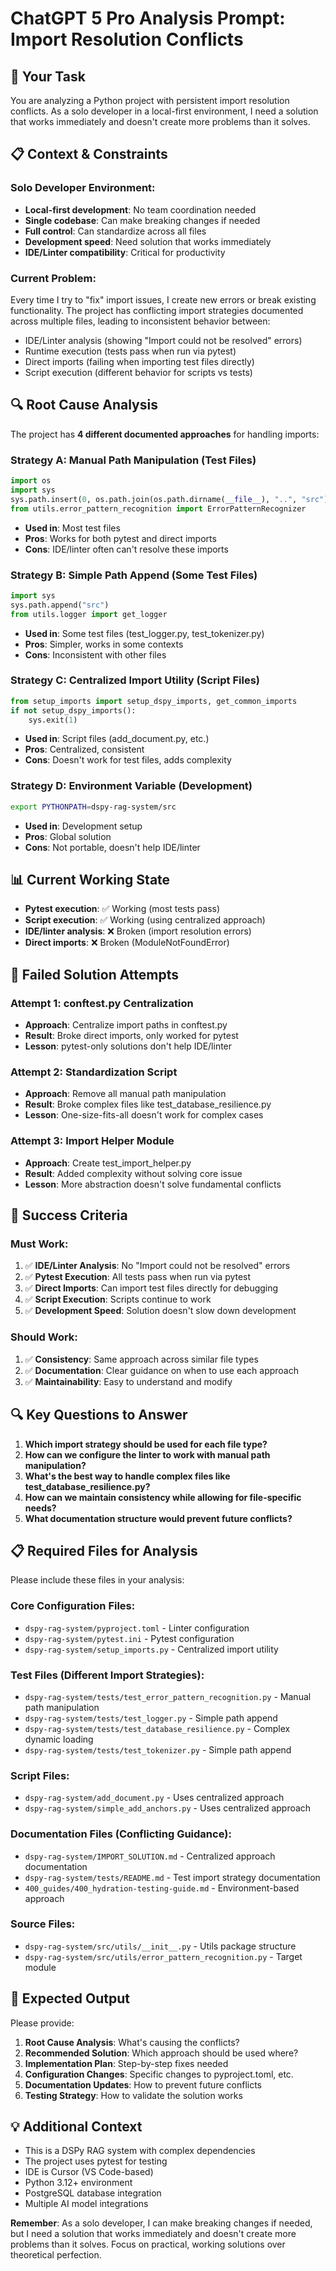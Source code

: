 # ChatGPT 5 Pro Analysis Prompt: Import Resolution Conflicts

## 🎯 **Your Task**

You are analyzing a Python project with persistent import resolution conflicts. As a solo developer in a local-first environment, I need a solution that works immediately and doesn't create more problems than it solves.

## 📋 **Context & Constraints**

### **Solo Developer Environment:**
- **Local-first development**: No team coordination needed
- **Single codebase**: Can make breaking changes if needed
- **Full control**: Can standardize across all files
- **Development speed**: Need solution that works immediately
- **IDE/Linter compatibility**: Critical for productivity

### **Current Problem:**
Every time I try to "fix" import issues, I create new errors or break existing functionality. The project has conflicting import strategies documented across multiple files, leading to inconsistent behavior between:
- IDE/Linter analysis (showing "Import could not be resolved" errors)
- Runtime execution (tests pass when run via pytest)
- Direct imports (failing when importing test files directly)
- Script execution (different behavior for scripts vs tests)

## 🔍 **Root Cause Analysis**

The project has **4 different documented approaches** for handling imports:

### **Strategy A: Manual Path Manipulation (Test Files)**
```python
import os
import sys
sys.path.insert(0, os.path.join(os.path.dirname(__file__), "..", "src"))
from utils.error_pattern_recognition import ErrorPatternRecognizer
```
- **Used in**: Most test files
- **Pros**: Works for both pytest and direct imports
- **Cons**: IDE/linter often can't resolve these imports

### **Strategy B: Simple Path Append (Some Test Files)**
```python
import sys
sys.path.append("src")
from utils.logger import get_logger
```
- **Used in**: Some test files (test_logger.py, test_tokenizer.py)
- **Pros**: Simpler, works in some contexts
- **Cons**: Inconsistent with other files

### **Strategy C: Centralized Import Utility (Script Files)**
```python
from setup_imports import setup_dspy_imports, get_common_imports
if not setup_dspy_imports():
    sys.exit(1)
```
- **Used in**: Script files (add_document.py, etc.)
- **Pros**: Centralized, consistent
- **Cons**: Doesn't work for test files, adds complexity

### **Strategy D: Environment Variable (Development)**
```bash
export PYTHONPATH=dspy-rag-system/src
```
- **Used in**: Development setup
- **Pros**: Global solution
- **Cons**: Not portable, doesn't help IDE/linter

## 📊 **Current Working State**

- **Pytest execution**: ✅ Working (most tests pass)
- **Script execution**: ✅ Working (using centralized approach)
- **IDE/linter analysis**: ❌ Broken (import resolution errors)
- **Direct imports**: ❌ Broken (ModuleNotFoundError)

## 🚨 **Failed Solution Attempts**

### **Attempt 1: conftest.py Centralization**
- **Approach**: Centralize import paths in conftest.py
- **Result**: Broke direct imports, only worked for pytest
- **Lesson**: pytest-only solutions don't help IDE/linter

### **Attempt 2: Standardization Script**
- **Approach**: Remove all manual path manipulation
- **Result**: Broke complex files like test_database_resilience.py
- **Lesson**: One-size-fits-all doesn't work for complex cases

### **Attempt 3: Import Helper Module**
- **Approach**: Create test_import_helper.py
- **Result**: Added complexity without solving core issue
- **Lesson**: More abstraction doesn't solve fundamental conflicts

## 🎯 **Success Criteria**

### **Must Work:**
1. ✅ **IDE/Linter Analysis**: No "Import could not be resolved" errors
2. ✅ **Pytest Execution**: All tests pass when run via pytest
3. ✅ **Direct Imports**: Can import test files directly for debugging
4. ✅ **Script Execution**: Scripts continue to work
5. ✅ **Development Speed**: Solution doesn't slow down development

### **Should Work:**
1. ✅ **Consistency**: Same approach across similar file types
2. ✅ **Documentation**: Clear guidance on when to use each approach
3. ✅ **Maintainability**: Easy to understand and modify

## 🔍 **Key Questions to Answer**

1. **Which import strategy should be used for each file type?**
2. **How can we configure the linter to work with manual path manipulation?**
3. **What's the best way to handle complex files like test_database_resilience.py?**
4. **How can we maintain consistency while allowing for file-specific needs?**
5. **What documentation structure would prevent future conflicts?**

## 📋 **Required Files for Analysis**

Please include these files in your analysis:

### **Core Configuration Files:**
- `dspy-rag-system/pyproject.toml` - Linter configuration
- `dspy-rag-system/pytest.ini` - Pytest configuration
- `dspy-rag-system/setup_imports.py` - Centralized import utility

### **Test Files (Different Import Strategies):**
- `dspy-rag-system/tests/test_error_pattern_recognition.py` - Manual path manipulation
- `dspy-rag-system/tests/test_logger.py` - Simple path append
- `dspy-rag-system/tests/test_database_resilience.py` - Complex dynamic loading
- `dspy-rag-system/tests/test_tokenizer.py` - Simple path append

### **Script Files:**
- `dspy-rag-system/add_document.py` - Uses centralized approach
- `dspy-rag-system/simple_add_anchors.py` - Uses centralized approach

### **Documentation Files (Conflicting Guidance):**
- `dspy-rag-system/IMPORT_SOLUTION.md` - Centralized approach documentation
- `dspy-rag-system/tests/README.md` - Test import strategy documentation
- `400_guides/400_hydration-testing-guide.md` - Environment-based approach

### **Source Files:**
- `dspy-rag-system/src/utils/__init__.py` - Utils package structure
- `dspy-rag-system/src/utils/error_pattern_recognition.py` - Target module

## 🚀 **Expected Output**

Please provide:

1. **Root Cause Analysis**: What's causing the conflicts?
2. **Recommended Solution**: Which approach should be used where?
3. **Implementation Plan**: Step-by-step fixes needed
4. **Configuration Changes**: Specific changes to pyproject.toml, etc.
5. **Documentation Updates**: How to prevent future conflicts
6. **Testing Strategy**: How to validate the solution works

## 💡 **Additional Context**

- This is a DSPy RAG system with complex dependencies
- The project uses pytest for testing
- IDE is Cursor (VS Code-based)
- Python 3.12+ environment
- PostgreSQL database integration
- Multiple AI model integrations

**Remember**: As a solo developer, I can make breaking changes if needed, but I need a solution that works immediately and doesn't create more problems than it solves. Focus on practical, working solutions over theoretical perfection.
